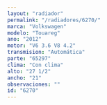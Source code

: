 ```yaml
---
layout: "radiador"
permalink: "/radiadores/6270/"
marca: "Volkswagen"
modelo: "Touareg"
ano: "2012"
motor: "V6 3.6 V8 4.2"
transmision: "Automática"
parte: "65297"
clima: "Con clima"
alto: "27 1/2"
ancho: "21"
observaciones: ""
id: "6270"
---
```


